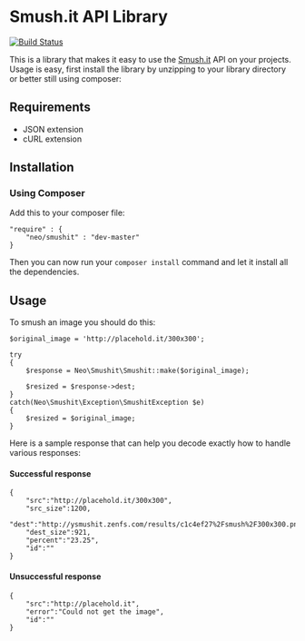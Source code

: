 # Smush.it API Library

[![Build Status](https://travis-ci.org/CreativityKills/smushit.png)](https://travis-ci.org/CreativityKills/smushit)

This is a library that makes it easy to use the [Smush.it](http://smushit.com) API on your projects. Usage is easy, first install the library by unzipping to your library directory or better still using composer:

## Requirements
 - JSON extension
 - cURL extension

## Installation

### Using  Composer

Add this to your composer file:

    "require" : {
    	"neo/smushit" : "dev-master"
    }

Then you can now run your <code>composer install</code> command and let it install all the dependencies.

## Usage

To smush an image you should do this:

	$original_image = 'http://placehold.it/300x300';

	try
	{
	    $response = Neo\Smushit\Smushit::make($original_image);

		$resized = $response->dest;
	}
	catch(Neo\Smushit\Exception\SmushitException $e)
	{
    	$resized = $original_image;
	}

Here is a sample response that can help you decode exactly how to handle various responses:

#### Successful response

    {
    	"src":"http://placehold.it/300x300",
    	"src_size":1200,
    	"dest":"http://ysmushit.zenfs.com/results/c1c4ef27%2Fsmush%2F300x300.png",
    	"dest_size":921,
    	"percent":"23.25",
    	"id":""
    }

#### Unsuccessful response

    {
    	"src":"http://placehold.it",
    	"error":"Could not get the image",
    	"id":""
    }

